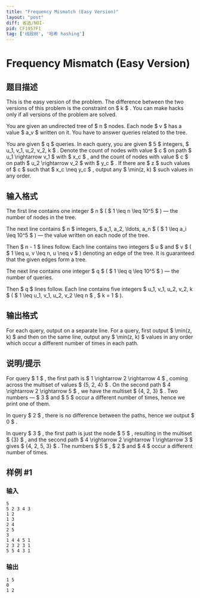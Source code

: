 ```yaml
---
title: "Frequency Mismatch (Easy Version)"
layout: "post"
diff: 省选/NOI-
pid: CF1957F1
tag: ['线段树', '哈希 hashing']
---
```


# Frequency Mismatch (Easy Version)

## 题目描述

This is the easy version of the problem. The difference between the two versions of this problem is the constraint on $ k $ . You can make hacks only if all versions of the problem are solved.

You are given an undirected tree of $ n $ nodes. Each node $ v $ has a value $ a_v $ written on it. You have to answer queries related to the tree.

You are given $ q $ queries. In each query, you are given $ 5 $ integers, $ u_1, v_1, u_2, v_2, k $ . Denote the count of nodes with value $ c $ on path $ u_1 \rightarrow v_1 $ with $ x_c $ , and the count of nodes with value $ c $ on path $ u_2 \rightarrow v_2 $ with $ y_c $ . If there are $ z $ such values of $ c $ such that $ x_c \neq y_c $ , output any $ \min(z, k) $ such values in any order.

## 输入格式

The first line contains one integer $ n $ ( $ 1 \leq n \leq 10^5 $ ) — the number of nodes in the tree.

The next line contains $ n $ integers, $ a_1, a_2, \ldots, a_n $ ( $ 1 \leq a_i \leq 10^5 $ ) — the value written on each node of the tree.

Then $ n - 1 $ lines follow. Each line contains two integers $ u $ and $ v $ ( $ 1 \leq u, v \leq n, u \neq v $ ) denoting an edge of the tree. It is guaranteed that the given edges form a tree.

The next line contains one integer $ q $ ( $ 1 \leq q \leq 10^5 $ ) — the number of queries.

Then $ q $ lines follow. Each line contains five integers $ u_1, v_1, u_2, v_2, k $ ( $ 1 \leq u_1, v_1, u_2, v_2 \leq n $ , $ k = 1 $ ).

## 输出格式

For each query, output on a separate line. For a query, first output $ \min(z, k) $ and then on the same line, output any $ \min(z, k) $ values in any order which occur a different number of times in each path.

## 说明/提示

For query $ 1 $ , the first path is $ 1 \rightarrow 2 \rightarrow 4 $ , coming across the multiset of values $ \{5, 2, 4\} $ . On the second path $ 4 \rightarrow 2 \rightarrow 5 $ , we have the multiset $ \{4, 2, 3\} $ . Two numbers — $ 3 $ and $ 5 $ occur a different number of times, hence we print one of them.

In query $ 2 $ , there is no difference between the paths, hence we output $ 0 $ .

In query $ 3 $ , the first path is just the node $ 5 $ , resulting in the multiset $ \{3\} $ , and the second path $ 4 \rightarrow 2 \rightarrow 1 \rightarrow 3 $ gives $ \{4, 2, 5, 3\} $ . The numbers $ 5 $ , $ 2 $ and $ 4 $ occur a different number of times.

## 样例 #1

### 输入

```
5
5 2 3 4 3
1 2
1 3
2 4
2 5
3
1 4 4 5 1
2 3 2 3 1
5 5 4 3 1
```

### 输出

```
1 5
0
1 2
```

